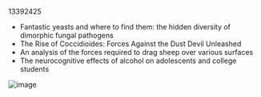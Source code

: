 13392425

- Fantastic yeasts and where to find them: the hidden diversity of dimorphic fungal pathogens
- The Rise of Coccidioides: Forces Against the Dust Devil Unleashed
- An analysis of the forces required to drag sheep over various surfaces
- The neurocognitive effects of alcohol on adolescents and college students

![image](https://github.com/user-attachments/assets/d984e6c7-202c-4b27-9635-096bec242a02)
